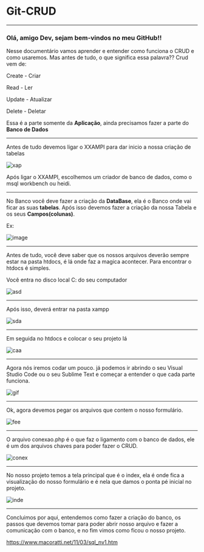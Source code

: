 # Git-CRUD #
<hr>

<h3>Olá, amigo Dev, sejam bem-vindos no meu GitHub!!</h3>

Nesse documentário vamos aprender e entender como funciona o CRUD e como usaremos. Mas antes de tudo, o que significa essa palavra?? </h1>
Crud vem de:<p>
Create - Criar<p>
Read - Ler<p>
Update - Atualizar<p>
Delete - Deletar<p>

  Essa é a parte somente da <b>Aplicação</b>, ainda precisamos fazer a parte do <b>Banco de Dados</b>

<hr>
Antes de tudo devemos ligar o XXAMPI para dar inicio a nossa criação de tabelas


![xap](https://user-images.githubusercontent.com/128431515/228918075-2d19010b-cac4-4ffb-8501-20d5554c8015.png)

Após ligar o XXAMPI, escolhemos um criador de banco de dados, como o msql workbench ou heidi. 
<hr>


No Banco você deve fazer a criação da <b>DataBase</b>, ela é o Banco onde vai ficar as suas <b>tabelas</b>. Após isso devemos fazer a criação da
nossa Tabela e os seus <b>Campos(colunas)</b>.<p>
  Ex:

![image](https://user-images.githubusercontent.com/128431515/228084796-0ca55c2f-4488-4e2a-aea6-63133724fb85.png)

<hr></hr>


Antes de tudo, você deve saber que os nossos arquivos deverão sempre estar na pasta htdocs, é lá onde faz a magica acontecer. Para encontrar o htdocs é simples.

Você entra no disco local C: do seu computador

![asd](https://user-images.githubusercontent.com/128431515/229643158-97ca5e18-8613-42c7-bfec-3fe45744473f.png)

<hr>
Após isso, deverá entrar na pasta xampp

![sda](https://user-images.githubusercontent.com/128431515/229643363-101e9ef2-c646-495c-acbf-df354a866d57.png)


<hr>
Em seguida no htdocs e colocar o seu projeto lá

![caa](https://user-images.githubusercontent.com/128431515/229643517-4abf1820-348d-46de-8768-cbd5877ec0a3.png)


 <hr>
Agora nós iremos codar um pouco. já podemos ir abrindo o seu Visual Studio Code ou o seu Sublime Text e começar a entender o que cada parte funciona.


![gif](https://user-images.githubusercontent.com/128431515/228334861-b5c09ee6-987f-46ea-9a89-837ba14626a5.gif)

<hr>
Ok, agora devemos pegar os arquivos que contem o nosso formulário.

![fee](https://user-images.githubusercontent.com/128431515/229643693-73cf3ee3-7926-4573-828d-5d58322b1aeb.png)


<hr>

O arquivo conexao.php é o que faz o ligamento com o banco de dados, ele é um dos arquivos chaves para poder fazer o CRUD.

![conex](https://user-images.githubusercontent.com/128431515/229643787-08a78f5e-d363-45f4-9ead-fe2bce53b884.png)


<hr>
No nosso projeto temos a tela principal que é o index, ela é onde fica a visualização do nosso formulário e é nela que damos o ponta pé inicial 
no projeto.

![inde](https://user-images.githubusercontent.com/128431515/229643861-22b1a941-34b9-4498-ba00-7dbb48779c5b.png)


<hr>

Concluimos por aqui, entendemos como fazer a criação do banco, os passos que devemos tomar para poder abrir nosso arquivo e fazer a comunicação com o banco,
e no fim vimos como ficou o nosso projeto.



https://www.macoratti.net/11/03/sql_nv1.htm

